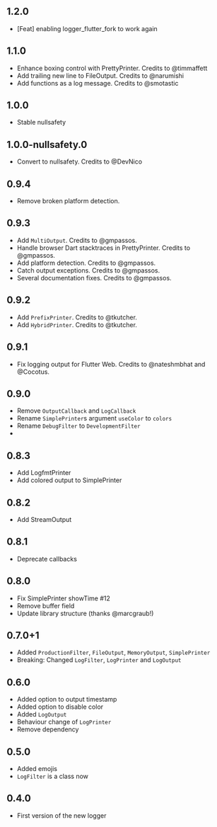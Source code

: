 ## 1.2.0

* [Feat] enabling logger_flutter_fork to work again

## 1.1.0
- Enhance boxing control with PrettyPrinter. Credits to @timmaffett
- Add trailing new line to FileOutput. Credits to @narumishi
- Add functions as a log message. Credits to @smotastic

## 1.0.0
- Stable nullsafety

## 1.0.0-nullsafety.0
- Convert to nullsafety. Credits to @DevNico

## 0.9.4
- Remove broken platform detection.

## 0.9.3
- Add `MultiOutput`. Credits to @gmpassos.
- Handle browser Dart stacktraces in PrettyPrinter. Credits to @gmpassos.
- Add platform detection. Credits to @gmpassos.
- Catch output exceptions. Credits to @gmpassos.
- Several documentation fixes. Credits to @gmpassos.

## 0.9.2
- Add `PrefixPrinter`. Credits to @tkutcher.
- Add `HybridPrinter`. Credits to @tkutcher.
 
## 0.9.1
- Fix logging output for Flutter Web. Credits to @nateshmbhat and @Cocotus.

## 0.9.0
- Remove `OutputCallback` and `LogCallback`
- Rename `SimplePrinter`s argument `useColor` to `colors`
- Rename `DebugFilter` to `DevelopmentFilter`
- 
## 0.8.3
- Add LogfmtPrinter
- Add colored output to SimplePrinter

## 0.8.2
- Add StreamOutput

## 0.8.1
- Deprecate callbacks

## 0.8.0
- Fix SimplePrinter showTime #12
- Remove buffer field
- Update library structure (thanks @marcgraub!)
 
## 0.7.0+1
- Added `ProductionFilter`, `FileOutput`, `MemoryOutput`, `SimplePrinter`
- Breaking: Changed `LogFilter`, `LogPrinter` and `LogOutput`

## 0.6.0
- Added option to output timestamp
- Added option to disable color
- Added `LogOutput`
- Behaviour change of `LogPrinter`
- Remove dependency

## 0.5.0
- Added emojis
- `LogFilter` is a class now

## 0.4.0
- First version of the new logger

